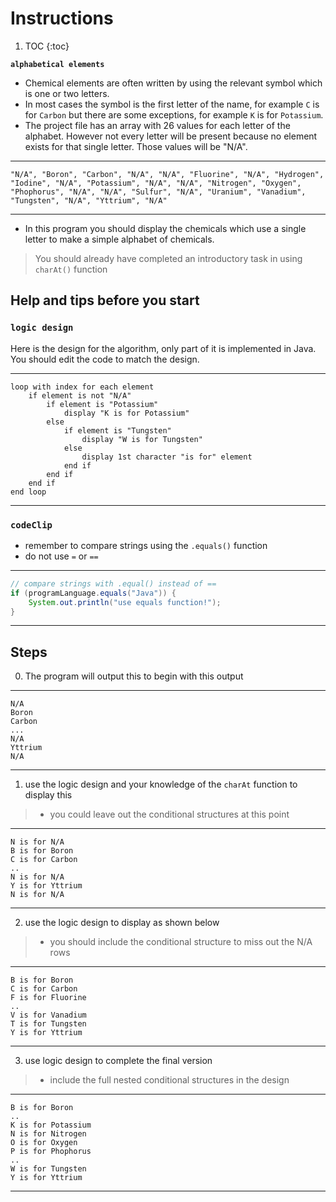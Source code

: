 # Instructions  

1. TOC
{:toc}

**`alphabetical elements`**
* Chemical elements are often written by using the relevant symbol which is one or two letters. 
* In most cases the symbol is the first letter of the name, for example `C` is for `Carbon` but there are some exceptions, for example `K` is for `Potassium`.
* The project file has an array with 26 values for each letter of the alphabet. However not every letter will be present because no element exists for that single letter. Those values will be "N/A".

---

```
"N/A", "Boron", "Carbon", "N/A", "N/A", "Fluorine", "N/A", "Hydrogen", "Iodine", "N/A", "Potassium", "N/A", "N/A", "Nitrogen", "Oxygen", "Phophorus", "N/A", "N/A", "Sulfur", "N/A", "Uranium", "Vanadium", "Tungsten", "N/A", "Yttrium", "N/A"
```

---

* In this program you should display the chemicals which use a single letter to make a simple alphabet of chemicals.

> You should already have completed an introductory task in using `charAt()` function

## Help and tips before you start


### `logic design`

Here is the design for the algorithm, only part of it is implemented in Java. You should edit the code to match the design.

---
```
loop with index for each element
    if element is not "N/A" 
        if element is "Potassium"
            display "K is for Potassium"
        else 
            if element is "Tungsten"
                display "W is for Tungsten"
            else 
                display 1st character "is for" element
            end if
        end if
    end if
end loop      
```

---


### `codeClip`
* remember to compare strings using the `.equals()` function
* do not use `=` or `==`

---

```java
// compare strings with .equal() instead of ==
if (programLanguage.equals("Java")) {
    System.out.println("use equals function!");
}
```

---

## Steps

0. The program will output this to begin with this output

---
```
N/A
Boron
Carbon
...
N/A
Yttrium
N/A
```
---


1. use the logic design and your knowledge of the `charAt` function to display this
> * you could leave out the conditional structures at this point

---
```
N is for N/A
B is for Boron
C is for Carbon
..
N is for N/A
Y is for Yttrium
N is for N/A
```
---

2. use the logic design to display as shown below
> * you should include the conditional structure to miss out the N/A rows

---
```
B is for Boron
C is for Carbon
F is for Fluorine
..
V is for Vanadium
T is for Tungsten
Y is for Yttrium
```
---

3. use logic design to complete the final version
> * include the full nested conditional structures in the design

---
```
B is for Boron
..
K is for Potassium
N is for Nitrogen
O is for Oxygen
P is for Phophorus
..
W is for Tungsten
Y is for Yttrium
```
---
  
